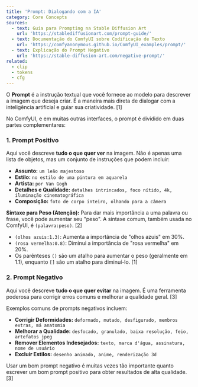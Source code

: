 ```yaml
---
title: 'Prompt: Dialogando com a IA'
category: Core Concepts
sources:
  - text: Guia para Prompting na Stable Diffusion Art
    url: 'https://stablediffusionart.com/prompt-guide/'
  - text: Documentação do ComfyUI sobre Codificação de Texto
    url: 'https://comfyanonymous.github.io/ComfyUI_examples/prompt/'
  - text: Explicação do Prompt Negativo
    url: 'https://stable-diffusion-art.com/negative-prompt/'
related:
  - clip
  - tokens
  - cfg
---
```


O **Prompt** é a instrução textual que você fornece ao modelo para descrever a imagem que deseja criar. É a maneira mais direta de dialogar com a inteligência artificial e guiar sua criatividade. [1]

No ComfyUI, e em muitas outras interfaces, o prompt é dividido em duas partes complementares:

### 1. Prompt Positivo

Aqui você descreve **tudo o que quer ver** na imagem. Não é apenas uma lista de objetos, mas um conjunto de instruções que podem incluir:
- **Assunto:** `um leão majestoso`
- **Estilo:** `no estilo de uma pintura em aquarela`
- **Artista:** `por Van Gogh`
- **Detalhes e Qualidade:** `detalhes intrincados, foco nítido, 4k, iluminação cinematográfica`
- **Composição:** `foto de corpo inteiro, olhando para a câmera`

**Sintaxe para Peso (Atenção):**
Para dar mais importância a uma palavra ou frase, você pode aumentar seu "peso". A sintaxe comum, também usada no ComfyUI, é `(palavra:peso)`. [2]
- `(olhos azuis:1.3)`: Aumenta a importância de "olhos azuis" em 30%.
- `(rosa vermelha:0.8)`: Diminui a importância de "rosa vermelha" em 20%.
- Os parênteses `()` são um atalho para aumentar o peso (geralmente em 1.1), enquanto `[]` são um atalho para diminuí-lo. [1]

### 2. Prompt Negativo

Aqui você descreve **tudo o que quer evitar** na imagem. É uma ferramenta poderosa para corrigir erros comuns e melhorar a qualidade geral. [3]

Exemplos comuns de prompts negativos incluem:
- **Corrigir Deformidades:** `deformado, mutado, desfigurado, membros extras, má anatomia`
- **Melhorar a Qualidade:** `desfocado, granulado, baixa resolução, feio, artefatos jpeg`
- **Remover Elementos Indesejados:** `texto, marca d'água, assinatura, nome de usuário`
- **Excluir Estilos:** `desenho animado, anime, renderização 3d`

Usar um bom prompt negativo é muitas vezes tão importante quanto escrever um bom prompt positivo para obter resultados de alta qualidade. [3]
